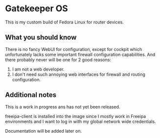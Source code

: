 # Gatekeeper OS

This is my custom build of Fedora Linux for router devices.  

## What you should know

There is no fancy WebUI for configuration, except for cockpit which
unfortunately lacks some important firewall configuration capabilities. And
there probably never will be one for 2 good reasons:

1. I am not a web developer.
2. I don't need such annoying web interfaces for firewall and routing
configuration.  

## Additional notes

This is a work in progress ans has not yet been released.  

freeipa-client is installed into the image since I mostly work in Freeipa environments and I want to log in with my global network wide credentials.  
  
Documentation will be added later on.
